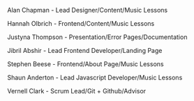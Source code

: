 Alan Chapman - Lead Designer/Content/Music Lessons

Hannah Olbrich - Frontend/Content/Music Lessons

Justyna Thompson - Presentation/Error Pages/Documentation

Jibril Abshir - Lead Frontend Developer/Landing Page

Stephen Beese - Frontend/About Page/Music Lessons

Shaun Anderton - Lead Javascript Developer/Music Lessons

Vernell Clark - Scrum Lead/Git + Github/Advisor